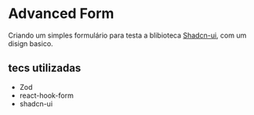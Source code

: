 # Advanced Form


Criando um simples formulário para testa a blibioteca [Shadcn-ui](https://ui.shadcn.com/), com um disign basico.

## tecs utilizadas 

- Zod
- react-hook-form
- shadcn-ui